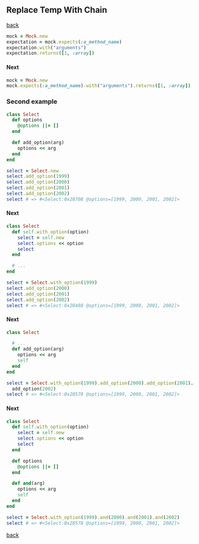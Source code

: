 ## Replace Temp With Chain
[back](https://github.com/manelromero/refactoring/blob/master/README.md)
```ruby
mock = Mock.new
expectation = mock.expects(:a_method_name)
expectation.with("arguments")
expectation.returns([1, :array])
```
#### Next
```ruby
mock = Mock.new
mock.expects(:a_method_name).with("arguments").returns([1, :array])
```
### Second example
```ruby
class Select
  def options
    @options ||= []
  end

  def add_option(arg)
    options << arg
  end
end

select = Select.new
select.add_option(1999)
select.add_option(2000)
select.add_option(2001)
select.add_option(2002)
select # => #<Select:0x28708 @options=[1999, 2000, 2001, 2002]>
```
#### Next
```ruby
class Select
  def self.with_option(option)
    select = self.new
    select.options << option
    select
  end

  # ...
end

select = Select.with_option(1999)
select.add_option(2000)
select.add_option(2001)
select.add_option(2002)
select # => #<Select:0x28488 @options=[1999, 2000, 2001, 2002]>
```
#### Next
```ruby
class Select

  # ...
  def add_option(arg)
    options << arg
    self
  end
end

select = Select.with_option(1999).add_option(2000).add_option(2001).
  add_option(2002)
select # => #<Select:0x28578 @options=[1999, 2000, 2001, 2002]>
```
#### Next
```ruby
class Select
  def self.with_option(option)
    select = self.new
    select.options << option
    select
  end

  def options
    @options ||= []
  end

  def and(arg)
    options << arg
    self
  end
end

select = Select.with_option(1999).and(2000).and(2001).and(2002)
select # => #<Select:0x28578 @options=[1999, 2000, 2001, 2002]>
```
[back](https://github.com/manelromero/refactoring/blob/master/README.md)

